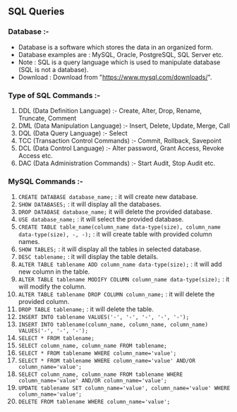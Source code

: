 ## SQL Queries

### Database :-
- Database is a software which stores the data in an organized form.
- Database examples are : MySQL, Oracle, PostgreSQL, SQL Server etc.
- Note : SQL is a query language which is used to manipulate database (SQL is not a database).
- Download : Download from "https://www.mysql.com/downloads/".

### Type of SQL Commands :-
1. DDL (Data Definition Language) :- Create, Alter, Drop, Rename, Truncate, Comment
2. DML (Data Manipulation Language) :- Insert, Delete, Update, Merge, Call
3. DQL (Data Query Language) :- Select
4. TCC (Transaction Control Commands) :- Commit, Rollback, Savepoint
5. DCL (Data Control Language) :- Alter password, Grant Access, Revoke Access etc.
6. DAC (Data Administration Commands) :- Start Audit, Stop Audit etc.

### MySQL Commands :-
1. `CREATE DATABASE database_name;` : it will create new database.
2. `SHOW DATABASES;` : it will display all the databases.
3. `DROP DATABASE database_name;` it will delete the provided database.
4. `USE database_name;` : it will select the provided database.
5. `CREATE TABLE table_name(column_name data-type(size), column_name data-type(size), -, -);` : it will create table with provided column names.
6. `SHOW TABLES;` : it will display all the tables in selected database.
7. `DESC tablename;` : it will display the table details.
8. `ALTER TABLE tablename ADD column_name data-type(size);` : it will add new column in the table.
9. `ALTER TABLE tablename MODIFY COLUMN column_name data-type(size);` : it will modify the column.
10. `ALTER TABLE tablename DROP COLUMN column_name;` : it will delete the provided column.
11. `DROP TABLE tablename;` : it will delete the table.
12. `INSERT INTO tablename VALUES('-', '-', '-', '-', '-');`
13. `INSERT INTO tablename(column_name, column_name, column_name) VALUES('-', '-', '-');`
14. `SELECT * FROM tablename;`
15. `SELECT column_name, column_name FROM tablename;`
16. `SELECT * FROM tablename WHERE column_name='value';`
17. `SELECT * FROM tablename WHERE column_name='value' AND/OR column_name='value';`
18. `SELECT column_name, column_name FROM tablename WHERE column_name='value' AND/OR column_name='value';`
19. `UPDATE tablename SET column_name='value', column_name='value' WHERE column_name='value';`
20. `DELETE FROM tablename WHERE column_name='value';`